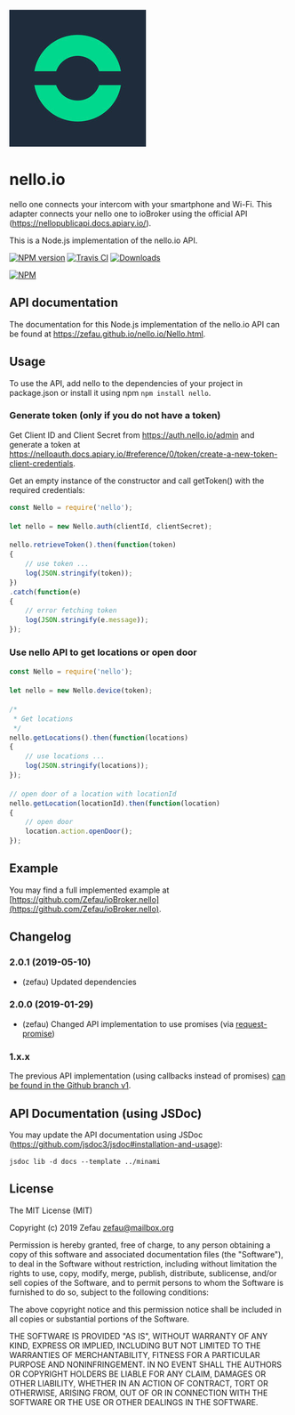 ![Logo](nello.png)
# nello.io
nello one connects your intercom with your smartphone and Wi-Fi. This adapter connects your nello one to ioBroker using the official API (https://nellopublicapi.docs.apiary.io/).

This is a Node.js implementation of the nello.io API.

[![NPM version](http://img.shields.io/npm/v/nello.svg)](https://www.npmjs.com/package/nello)
[![Travis CI](https://travis-ci.org/Zefau/nello.io.svg?branch=master)](https://travis-ci.org/Zefau/nello.io)
[![Downloads](https://img.shields.io/npm/dm/nello.svg)](https://www.npmjs.com/package/nello)

[![NPM](https://nodei.co/npm/nello.png?downloads=true)](https://nodei.co/npm/nello/)


## API documentation
The documentation for this Node.js implementation of the nello.io API can be found at https://zefau.github.io/nello.io/Nello.html.


## Usage
To use the API, add nello to the dependencies of your project in package.json or install it using npm
```npm install nello```.

### Generate token (only if you do not have a token)
Get Client ID and Client Secret from https://auth.nello.io/admin and generate a token at https://nelloauth.docs.apiary.io/#reference/0/token/create-a-new-token-client-credentials.

Get an empty instance of the constructor and call getToken() with the required credentials:

```js
const Nello = require('nello');

let nello = new Nello.auth(clientId, clientSecret);

nello.retrieveToken().then(function(token)
{
    // use token ...
    log(JSON.stringify(token));
})
.catch(function(e)
{
    // error fetching token
    log(JSON.stringify(e.message));
});
```

### Use nello API to get locations or open door
```js
const Nello = require('nello');

let nello = new Nello.device(token);

/*
 * Get locations
 */
nello.getLocations().then(function(locations)
{
    // use locations ...
    log(JSON.stringify(locations));
});

// open door of a location with locationId
nello.getLocation(locationId).then(function(location)
{
    // open door
    location.action.openDoor();
});
```


## Example
You may find a full implemented example at [https://github.com/Zefau/ioBroker.nello](https://github.com/Zefau/ioBroker.nello).


## Changelog

### 2.0.1 (2019-05-10)
- (zefau) Updated dependencies

### 2.0.0 (2019-01-29)
- (zefau) Changed API implementation to use promises (via [request-promise](https://www.npmjs.com/package/request-promise))

### 1.x.x
The previous API implementation (using callbacks instead of promises) [can be found in the Github branch v1](https://github.com/Zefau/nello.io/tree/v1-callback).


## API Documentation (using JSDoc)
You may update the API documentation using JSDoc (https://github.com/jsdoc3/jsdoc#installation-and-usage):
```
jsdoc lib -d docs --template ../minami
```


## License
The MIT License (MIT)

Copyright (c) 2019 Zefau <zefau@mailbox.org>

Permission is hereby granted, free of charge, to any person obtaining a copy
of this software and associated documentation files (the "Software"), to deal
in the Software without restriction, including without limitation the rights
to use, copy, modify, merge, publish, distribute, sublicense, and/or sell
copies of the Software, and to permit persons to whom the Software is
furnished to do so, subject to the following conditions:

The above copyright notice and this permission notice shall be included in
all copies or substantial portions of the Software.

THE SOFTWARE IS PROVIDED "AS IS", WITHOUT WARRANTY OF ANY KIND, EXPRESS OR
IMPLIED, INCLUDING BUT NOT LIMITED TO THE WARRANTIES OF MERCHANTABILITY,
FITNESS FOR A PARTICULAR PURPOSE AND NONINFRINGEMENT. IN NO EVENT SHALL THE
AUTHORS OR COPYRIGHT HOLDERS BE LIABLE FOR ANY CLAIM, DAMAGES OR OTHER
LIABILITY, WHETHER IN AN ACTION OF CONTRACT, TORT OR OTHERWISE, ARISING FROM,
OUT OF OR IN CONNECTION WITH THE SOFTWARE OR THE USE OR OTHER DEALINGS IN
THE SOFTWARE.
